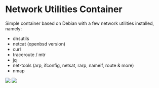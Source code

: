 Network Utilities Container
===========================

Simple container based on Debian with a few network utilities installed, namely:

  - dnsutils
  - netcat (openbsd version)
  - curl
  - traceroute / mtr
  - jq
  - net-tools (arp, ifconfig, netsat, rarp, nameif, route & more)
  - nmap

<a href="http://microbadger.com/#/images/amouat/network-utils" title="Get your own version badge on microbadger.com"><img src="https://images.microbadger.com/badges/version/amouat/network-utils.svg"></a> <a href="http://microbadger.com/#/images/amouat/network-utils" title="Get your own image badge on microbadger.com"><img src="https://images.microbadger.com/badges/image/amouat/network-utils.svg"></a>
